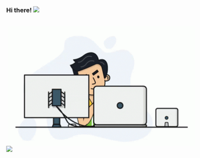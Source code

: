 ### Hi there! <img src="https://media.giphy.com/media/hvRJCLFzcasrR4ia7z/giphy.gif" width="25px">

<br />

<img align="right" alt="GIF" src="https://github.com/atmfaisal/atmfaisal/blob/master/programmer.gif?raw=true" width="500" height="320" />

<br />

![](https://visitor-badge.glitch.me/badge?page_id=atmfaisal.atmfaisal)
